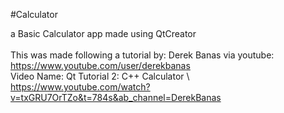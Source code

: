 #Calculator

a Basic Calculator app made using QtCreator\
\
This was made following a tutorial by: Derek Banas via youtube: https://www.youtube.com/user/derekbanas \
Video Name: Qt Tutorial 2: C++ Calculator \ https://www.youtube.com/watch?v=txGRU7OrTZo&t=784s&ab_channel=DerekBanas
